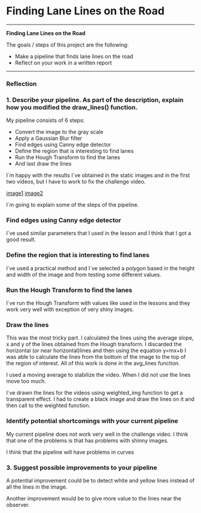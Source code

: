 # **Finding Lane Lines on the Road** 

---

**Finding Lane Lines on the Road**

The goals / steps of this project are the following:
* Make a pipeline that finds lane lines on the road
* Reflect on your work in a written report


[//]: # (Image References)

[image1]: ./examples/grayscale.jpg "Grayscale"
[image2]: ./test_images/solidWhiteCurve.jpg "Sample 1"
[image3]: ./test_images_ouput/solidWhiteCurve.jpg "Sample 1 with Lines"


---

### Reflection

### 1. Describe your pipeline. As part of the description, explain how you modified the draw_lines() function.

My pipeline consists of 6 steps:

* Convert the image to the gray scale
* Apply a Gaussian Blur filter
* Find edges using Canny edge detector
* Define the region that is interesting to find lanes
* Run the Hough Transform to find the lanes
* And last draw the lines

I´m happy with the results I´ve obtained in the static images and in the first two videos, but I have to work to fix the challenge video. 

[image1]
[image2]



I´m going to explain some of the steps of the pipeline.

### Find edges using Canny edge detector

I´ve used similar parameters that I used in the lesson and I think that I got a good result.

### Define the region that is interesting to find lanes

I´ve used a practical method and I´ve selected a polygon based in the height and width of the image and from testing some different values. 

### Run the Hough Transform to find the lanes

I´ve run the Hough Transform with values like used in the lessons and they work very well with exception of very shiny images.

### Draw the lines

This was the most tricky part. I calculated the lines using the average slope, x and y of the lines obtained from the Hough transform. I discarded the horizontal (or near horizontal)lines and then using the equation y=mx+b I was able to calculate the lines from the bottom of the image to the top of the region of interest. All of this work is done in the avg_lines function.

I used a moving average to stabilize the video. When I did not use the lines move too much. 

I´ve drawn the lines for the videos using weighted_img function to get a transparent effect. I had to create a black image and draw the lines on it and then call to the weighted function.

### Identify potential shortcomings with your current pipeline

My current pipeline does not work very well in the challenge video. I think that one of the problems is that has problems with shinny images.

I think that the pipeline will have problems in curves


### 3. Suggest possible improvements to your pipeline

A potential improvement could be to detect white and yellow lines instead of all the lines in the image.

Another improvement would be to give more value to the lines near the observer.


